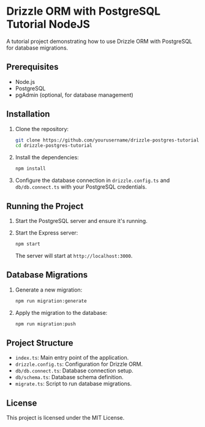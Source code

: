 # Drizzle ORM with PostgreSQL Tutorial NodeJS

A tutorial project demonstrating how to use Drizzle ORM with PostgreSQL for database migrations.

## Prerequisites

- Node.js
- PostgreSQL
- pgAdmin (optional, for database management)

## Installation

1. Clone the repository:
    ```sh
    git clone https://github.com/yourusername/drizzle-postgres-tutorial.git
    cd drizzle-postgres-tutorial
    ```

2. Install the dependencies:
    ```sh
    npm install
    ```

3. Configure the database connection in `drizzle.config.ts` and `db/db.connect.ts` with your PostgreSQL credentials.

## Running the Project

1. Start the PostgreSQL server and ensure it's running.

2. Start the Express server:
    ```sh
    npm start
    ```

    The server will start at `http://localhost:3000`.

## Database Migrations

1. Generate a new migration:
    ```sh
    npm run migration:generate
    ```

2. Apply the migration to the database:
    ```sh
    npm run migration:push
    ```

## Project Structure

- `index.ts`: Main entry point of the application.
- `drizzle.config.ts`: Configuration for Drizzle ORM.
- `db/db.connect.ts`: Database connection setup.
- `db/schema.ts`: Database schema definition.
- `migrate.ts`: Script to run database migrations.

## License

This project is licensed under the MIT License.
